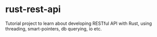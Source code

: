 # rust-rest-api
Tutorial project to learn about developing RESTful API with Rust, using threading, smart-pointers, db querying, io etc.
